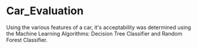 # Car_Evaluation
Using the various features of a car, it's acceptability was determined using the Machine Learning Algorithms: Decision Tree Classifier and Random Forest Classifier. 
